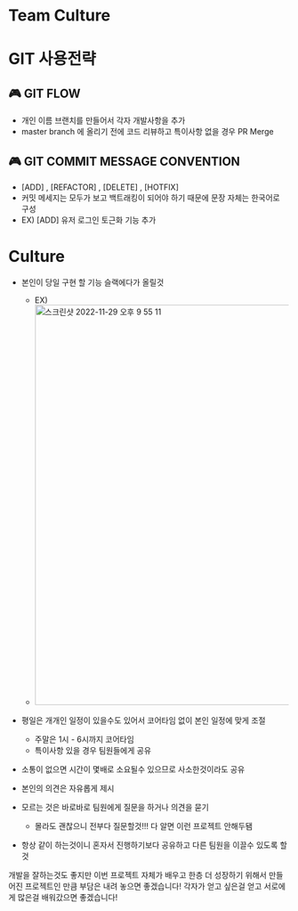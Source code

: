 # Team Culture

# GIT 사용전략

## 🎮 GIT FLOW

- 개인 이름 브랜치를 만들어서 각자 개발사항을 추가
- master branch 에 올리기 전에 코드 리뷰하고 특이사항 없을 경우 PR Merge

## 🎮 GIT COMMIT MESSAGE CONVENTION

- [ADD] , [REFACTOR] , [DELETE] , [HOTFIX]
- 커밋 메세지는 모두가 보고 백트래킹이 되어야 하기 때문에 문장 자체는 한국어로 구성
- EX) [ADD] 유저 로그인 토근화 기능 추가

# Culture

- 본인이 당일 구현 할 기능 슬랙에다가 올릴것
    - EX)
    - <img width="719" alt="스크린샷 2022-11-29 오후 9 55 11" src="https://user-images.githubusercontent.com/73993220/204534729-f4b01dca-e12d-4f62-a4dc-275ba60dacd1.png">


- 평일은 개개인 일정이 있을수도 있어서 코어타임 없이 본인 일정에 맞게 조절
    - 주말은 1시 - 6시까지 코어타임
    - 특이사항 있을 경우 팀원들에게 공유
- 소통이 없으면 시간이 몇배로 소요될수 있으므로 사소한것이라도 공유
- 본인의 의견은 자유롭게 제시
- 모르는 것은 바로바로 팀원에게 질문을 하거나 의견을 묻기
    - 몰라도 괜찮으니 전부다 질문할것!!!  다 알면 이런 프로젝트 안해두됌
- 항상 같이 하는것이니 혼자서 진행하기보다 공유하고 다른 팀원을 이끌수 있도록 할 것

개발을 잘하는것도 좋지만 이번 프로젝트 자체가 배우고 한층 더 성장하기 위해서 만들어진 프로젝트인 만큼 부담은 내려 놓으면 좋겠습니다! 각자가 얻고 싶은걸 얻고 서로에게 많은걸 배워갔으면 좋겠습니다!
